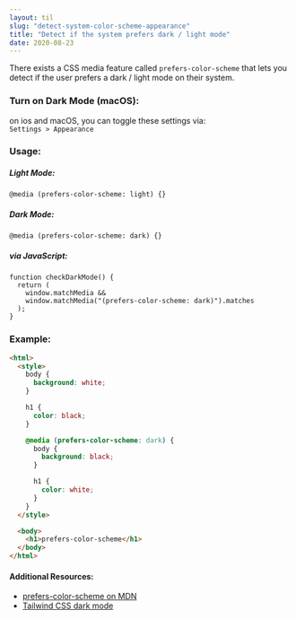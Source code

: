 ```yaml
---
layout: til
slug: "detect-system-color-scheme-appearance"
title: "Detect if the system prefers dark / light mode"
date: 2020-08-23
---
```


There exists a CSS media feature called `prefers-color-scheme` that lets you detect if the user prefers a dark / light mode on their system.

### Turn on Dark Mode (macOS):

on ios and macOS, you can toggle these settings via: <br />
`Settings > Appearance`

### Usage:

##### Light Mode:

```
@media (prefers-color-scheme: light) {}
```

##### Dark Mode:

```
@media (prefers-color-scheme: dark) {}
```

##### via JavaScript:

```
function checkDarkMode() {
  return (
    window.matchMedia &&
    window.matchMedia("(prefers-color-scheme: dark)").matches
  );
}
```

### Example:

```html
<html>
  <style>
    body {
      background: white;
    }

    h1 {
      color: black;
    }

    @media (prefers-color-scheme: dark) {
      body {
        background: black;
      }

      h1 {
        color: white;
      }
    }
  </style>

  <body>
    <h1>prefers-color-scheme</h1>
  </body>
</html>
```

#### Additional Resources:

- [prefers-color-scheme on MDN](https://developer.mozilla.org/en-US/docs/Web/CSS/@media/prefers-color-scheme)
- [Tailwind CSS dark mode](https://github.com/ChanceArthur/tailwindcss-dark-mode/blob/master/prefers-dark.js)
